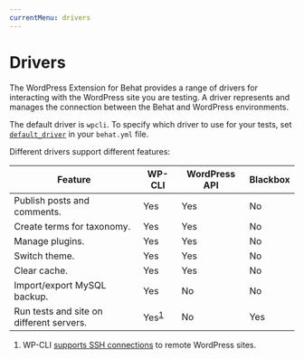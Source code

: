 ```yaml
---
currentMenu: drivers
---
```


# Drivers

The WordPress Extension for Behat provides a range of drivers for interacting with the WordPress site you are testing. A driver represents and manages the connection between the Behat and WordPress environments.

The default driver is `wpcli`. To specify which driver to use for your tests, set [`default_driver`](settings.html) in your `behat.yml` file.

Different drivers support different features:

Feature                                  | WP-CLI                     | WordPress API | Blackbox
---------------------------------------- | -------------------------- | ------------- | --------
Publish posts and comments.              | Yes                        | Yes           | No
Create terms for taxonomy.               | Yes                        | Yes           | No
Manage plugins.                          | Yes                        | Yes           | No
Switch theme.                            | Yes                        | Yes           | No
Clear cache.                             | Yes                        | Yes           | No
Import/export MySQL backup.              | Yes                        | No            | No
Run tests and site on different servers. | Yes<sup>[1](#WP-CLI)</sup> | No            | Yes

1. WP-CLI <a href="https://wp-cli.org/blog/version-0.24.0.html#but-wait-whats-the-ssh-in-there" id="WP-CLI">supports SSH connections</a> to remote WordPress sites.
